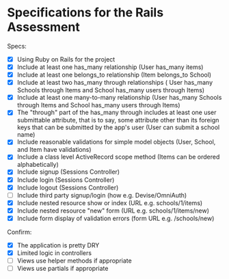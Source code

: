 # Specifications for the Rails Assessment

Specs:
- [x] Using Ruby on Rails for the project
- [x] Include at least one has_many relationship (User has_many items) 
- [x] Include at least one belongs_to relationship (Item belongs_to School)
- [x] Include at least two has_many through relationships ( User has_many Schools through Items and School has_many users through Items)
- [x] Include at least one many-to-many relationship (User has_many Schools through Items and School has_many users through Items)
- [x] The "through" part of the has_many through includes at least one user submittable attribute, that is to say, some attribute other than its foreign keys that can be submitted by the app's user (User can submit a school name)
- [x] Include reasonable validations for simple model objects (User, School, and Item have validations)
- [x] Include a class level ActiveRecord scope method (Items can be ordered alphabetically)
- [x] Include signup (Sessions Controller)
- [x] Include login (Sessions Controller)
- [x] Include logout (Sessions Controller)
- [ ] Include third party signup/login (how e.g. Devise/OmniAuth)
- [x] Include nested resource show or index (URL e.g. schools/1/items)
- [x] Include nested resource "new" form (URL e.g. schools/1/items/new)
- [x] Include form display of validation errors (form URL e.g. /schools/new)

Confirm:
- [x] The application is pretty DRY
- [x] Limited logic in controllers
- [ ] Views use helper methods if appropriate
- [ ] Views use partials if appropriate